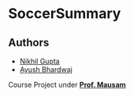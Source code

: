 # SoccerSummary

## Authors
* [Nikhil Gupta](https://github.com/NikhilGupta1997)
* [Ayush Bhardwaj](https://github.com/Ayushbh)

Course Project under [**Prof. Mausam**](http://homes.cs.washington.edu/~mausam/)
